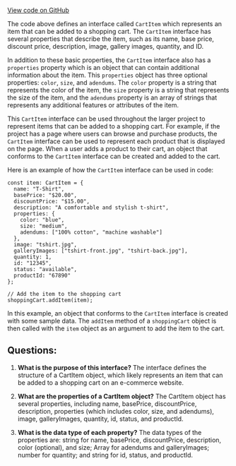 [View code on GitHub](zoo-labs/zoo/blob/master/core/src/types/cart.ts)

The code above defines an interface called `CartItem` which represents an item that can be added to a shopping cart. The `CartItem` interface has several properties that describe the item, such as its name, base price, discount price, description, image, gallery images, quantity, and ID. 

In addition to these basic properties, the `CartItem` interface also has a `properties` property which is an object that can contain additional information about the item. This `properties` object has three optional properties: `color`, `size`, and `adendums`. The `color` property is a string that represents the color of the item, the `size` property is a string that represents the size of the item, and the `adendums` property is an array of strings that represents any additional features or attributes of the item.

This `CartItem` interface can be used throughout the larger project to represent items that can be added to a shopping cart. For example, if the project has a page where users can browse and purchase products, the `CartItem` interface can be used to represent each product that is displayed on the page. When a user adds a product to their cart, an object that conforms to the `CartItem` interface can be created and added to the cart.

Here is an example of how the `CartItem` interface can be used in code:

```
const item: CartItem = {
  name: "T-Shirt",
  basePrice: "$20.00",
  discountPrice: "$15.00",
  description: "A comfortable and stylish t-shirt",
  properties: {
    color: "blue",
    size: "medium",
    adendums: ["100% cotton", "machine washable"]
  },
  image: "tshirt.jpg",
  galleryImages: ["tshirt-front.jpg", "tshirt-back.jpg"],
  quantity: 1,
  id: "12345",
  status: "available",
  productId: "67890"
};

// Add the item to the shopping cart
shoppingCart.addItem(item);
``` 

In this example, an object that conforms to the `CartItem` interface is created with some sample data. The `addItem` method of a `shoppingCart` object is then called with the `item` object as an argument to add the item to the cart.
## Questions: 
 1. **What is the purpose of this interface?** 
The interface defines the structure of a CartItem object, which likely represents an item that can be added to a shopping cart on an e-commerce website.

2. **What are the properties of a CartItem object?** 
The CartItem object has several properties, including name, basePrice, discountPrice, description, properties (which includes color, size, and adendums), image, galleryImages, quantity, id, status, and productId.

3. **What is the data type of each property?** 
The data types of the properties are: string for name, basePrice, discountPrice, description, color (optional), and size; Array<string> for adendums and galleryImages; number for quantity; and string for id, status, and productId.